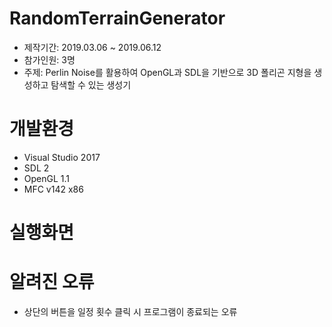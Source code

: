 # RandomTerrainGenerator
- 제작기간: 2019.03.06 ~ 2019.06.12
- 참가인원: 3명
- 주제: Perlin Noise를 활용하여 OpenGL과 SDL을 기반으로 3D 폴리곤 지형을 생성하고 탐색할 수 있는 생성기

# 개발환경
- Visual Studio 2017
- SDL 2
- OpenGL 1.1
- MFC v142 x86

# 실행화면

# 알려진 오류
- 상단의 버튼을 일정 횟수 클릭 시 프로그램이 종료되는 오류
